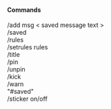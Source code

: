 #### Commands

/add msg < saved message text >  
/saved  
/rules  
/setrules rules  
/title  
/pin  
/unpin  
/kick  
/warn  
"#saved"  
/sticker on/off  
